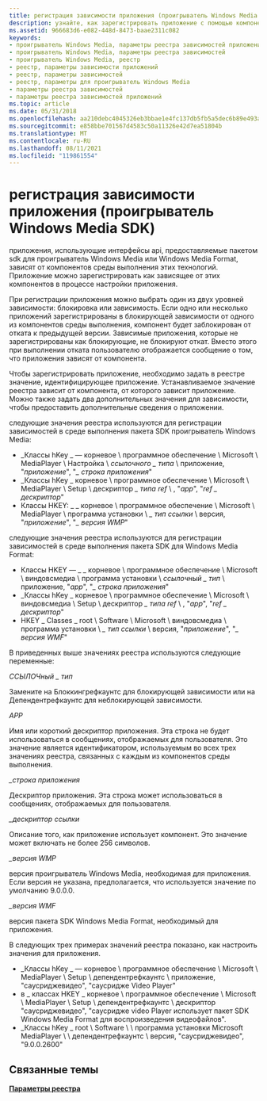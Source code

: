 ```yaml
---
title: регистрация зависимости приложения (проигрыватель Windows Media SDK)
description: узнайте, как зарегистрировать приложение с помощью компонентов среды выполнения api, предоставляемых пакетом SDK для проигрыватель Windows Media.
ms.assetid: 966683d6-e082-448d-8473-baae2311c082
keywords:
- проигрыватель Windows Media, параметры реестра зависимостей приложений
- проигрыватель Windows Media, параметры реестра зависимостей
- проигрыватель Windows Media, реестр
- реестр, параметры зависимости приложений
- реестр, параметры зависимостей
- реестр, параметры для проигрыватель Windows Media
- параметры реестра зависимостей
- параметры реестра зависимостей приложений
ms.topic: article
ms.date: 05/31/2018
ms.openlocfilehash: aa210debc4045326eb3bbae1e4fc137db5fb5a5dec6b89e493aedd54f110f82f
ms.sourcegitcommit: e858bbe701567d4583c50a11326e42d7ea51804b
ms.translationtype: MT
ms.contentlocale: ru-RU
ms.lasthandoff: 08/11/2021
ms.locfileid: "119861554"
---
```

# <a name="registering-application-dependency-windows-media-player-sdk"></a>регистрация зависимости приложения (проигрыватель Windows Media SDK)

приложения, использующие интерфейсы api, предоставляемые пакетом sdk для проигрыватель Windows Media или Windows Media Format, зависят от компонентов среды выполнения этих технологий. Приложение можно зарегистрировать как зависящее от этих компонентов в процессе настройки приложения.

При регистрации приложения можно выбрать один из двух уровней зависимости: блокировка или зависимость. Если одно или несколько приложений зарегистрированы в блокирующей зависимости от одного из компонентов среды выполнения, компонент будет заблокирован от отката к предыдущей версии. Зависимые приложения, которые не зарегистрированы как блокирующие, не блокируют откат. Вместо этого при выполнении отката пользователю отображается сообщение о том, что приложения зависят от компонента.

Чтобы зарегистрировать приложение, необходимо задать в реестре значение, идентифицирующее приложение. Устанавливаемое значение реестра зависит от компонента, от которого зависит приложение. Можно также задать два дополнительных значения для зависимости, чтобы предоставить дополнительные сведения о приложении.

следующие значения реестра используются для регистрации зависимостей в среде выполнения пакета SDK проигрыватель Windows Media:

-   \_Классы hKey \_ — корневое \\ программное обеспечение \\ Microsoft \\ MediaPlayer \\ Настройка \\ *ссылочного \_ типа* \\ приложение, "*приложение*", "*\_ строка приложения*"
-   \_Классы hKey \_ корневое \\ программное обеспечение \\ Microsoft \\ MediaPlayer \\ Setup \\ дескриптор *\_ типа ref* \\ , "*app*", "*ref \_ дескриптор*"
-   Классы HKEY: \_ \_ корневое \\ программное обеспечение \\ Microsoft \\ MediaPlayer \\ программа установки \\ *\_ тип ссылки* \\ версия, "*приложение*", "*\_ версия WMP*"

следующие значения реестра используются для регистрации зависимостей в среде выполнения пакета SDK для Windows Media Format:

-   Классы HKEY — \_ \_ корневое \\ программное обеспечение \\ Microsoft \\ виндовсмедиа \\ программа установки \\ *ссылочный \_ тип* \\ приложение, "*app*", "*\_ строка приложения*"
-   \_Классы hKey \_ корневое \\ программное обеспечение \\ Microsoft \\ виндовсмедиа \\ Setup \\ дескриптор *\_ типа ref* \\ , "*app*", "*ref \_ дескриптор*"
-   HKEY \_ Classes \_ root \\ Software \\ Microsoft \\ виндовсмедиа \\ программа установки \\ *\_ тип ссылки* \\ версия, "*приложение*", "*\_ версия WMF*"

В приведенных выше значениях реестра используются следующие переменные:

*ССЫЛОЧный \_ тип*

Замените на Блоккингрефкаунтс для блокирующей зависимости или на Депендентрефкаунтс для неблокирующей зависимости.

*APP*

Имя или короткий дескриптор приложения. Эта строка не будет использоваться в сообщениях, отображаемых для пользователя. Это значение является идентификатором, используемым во всех трех значениях реестра, связанных с каждым из компонентов среды выполнения.

*\_строка приложения*

Дескриптор приложения. Эта строка может использоваться в сообщениях, отображаемых для пользователя.

*\_дескриптор ссылки*

Описание того, как приложение использует компонент. Это значение может включать не более 256 символов.

*\_версия WMP*

версия проигрыватель Windows Media, необходимая для приложения. Если версия не указана, предполагается, что используется значение по умолчанию 9.0.0.0.

*\_версия WMF*

версия пакета SDK Windows Media Format, необходимый для приложения.

В следующих трех примерах значений реестра показано, как настроить значения для приложения.

-   \_Классы hKey \_ — корневое \\ программное обеспечение \\ Microsoft \\ MediaPlayer \\ Setup \\ депендентрефкаунтс \\ приложение, "саусриджевидео", "саусридже Video Player"
-   в \_ классах HKEY \_ корневое \\ программное обеспечение \\ Microsoft \\ MediaPlayer \\ Setup \\ депендентрефкаунтс \\ дескриптор "саусриджевидео", "саусридже video Player использует пакет SDK Windows Media Format для воспроизведения видеофайлов".
-   \_Классы hKey \_ root \\ Software \\ \\ программа установки Microsoft MediaPlayer \\ \\ депендентрефкаунтс \\ версия, "саусриджевидео", "9.0.0.2600"

## <a name="related-topics"></a>Связанные темы

<dl> <dt>

[**Параметры реестра**](registry-settings.md)
</dt> </dl>

 

 




